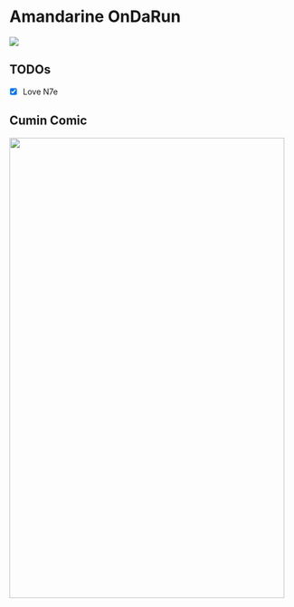# Amandarine OnDaRun

<img src="https://docs.google.com/drawings/d/e/2PACX-1vQgv7ewHRrAPIhTI2QKOF_fuga38YiBs2l_2yBXb-UuzGvFz4uW7zeGpAqXbyM7il8SBWLa0g9BJffH/pub?w=960&h=720" />

## TODOs

- [x] Love N7e

## Cumin Comic

<img width="486" height="813" src="https://docs.google.com/drawings/d/e/2PACX-1vTXixE2GgA8m43Kpg3Ya6CZRDrSMcHF6NsQEf3QIusnGNah6XY0OtdnKBFbzpCXVvj7uvGzi7QKnQ3R/pub?w=486&h=814" />
